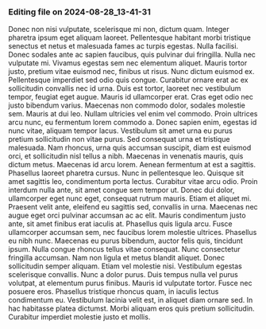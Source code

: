 

### Editing file on 2024-08-28_13-41-31

Donec non nisi vulputate, scelerisque mi non, dictum quam. Integer pharetra ipsum eget aliquam laoreet. Pellentesque habitant morbi tristique senectus et netus et malesuada fames ac turpis egestas. Nulla facilisi. Donec sodales ante ac sapien faucibus, quis pulvinar dui fringilla. Nulla nec vulputate mi. Vivamus egestas sem nec elementum aliquet. Mauris tortor justo, pretium vitae euismod nec, finibus ut risus. Nunc dictum euismod ex. Pellentesque imperdiet sed odio quis congue. Curabitur ornare erat ac ex sollicitudin convallis nec id urna.
Duis est tortor, laoreet nec vestibulum tempor, feugiat eget augue. Mauris id ullamcorper erat. Cras eget odio nec justo bibendum varius. Maecenas non commodo dolor, sodales molestie sem. Mauris at dui leo. Nullam ultricies vel enim vel commodo. Proin ultrices arcu nunc, eu fermentum lorem commodo a. Donec sapien enim, egestas id nunc vitae, aliquam tempor lacus. Vestibulum sit amet urna eu purus pretium sollicitudin non vitae purus. Sed consequat urna et tristique malesuada. Nam rhoncus, urna quis accumsan suscipit, diam est euismod orci, et sollicitudin nisl tellus a nibh. Maecenas in venenatis mauris, quis dictum metus. Maecenas id arcu lorem. Aenean fermentum at est a sagittis. Phasellus laoreet pharetra cursus.
Nunc in pellentesque leo. Quisque sit amet sagittis leo, condimentum porta lectus. Curabitur vitae arcu odio. Proin interdum nulla ante, sit amet congue sem tempor ut. Donec dui dolor, ullamcorper eget nunc eget, consequat rutrum mauris. Etiam et aliquet mi. Praesent velit ante, eleifend eu sagittis sed, convallis in urna. Maecenas nec augue eget orci pulvinar accumsan ac ac elit. Mauris condimentum justo ante, sit amet finibus erat iaculis at. Phasellus quis ligula arcu. Fusce ullamcorper accumsan sem, nec faucibus lorem molestie ultrices.
Phasellus eu nibh nunc. Maecenas eu purus bibendum, auctor felis quis, tincidunt ipsum. Nulla congue rhoncus tellus vitae consequat. Nunc consectetur fringilla accumsan. Nam non ligula et metus blandit aliquet. Donec sollicitudin semper aliquam. Etiam vel molestie nisi. Vestibulum egestas scelerisque convallis.
Nunc a dolor purus. Duis tempus nulla vel purus volutpat, at elementum purus finibus. Mauris id vulputate tortor. Fusce nec posuere eros. Phasellus tristique rhoncus quam, in iaculis lectus condimentum eu. Vestibulum lacinia velit est, in aliquet diam ornare sed. In hac habitasse platea dictumst. Morbi aliquam eros quis pretium sollicitudin. Curabitur imperdiet molestie justo et mollis.



